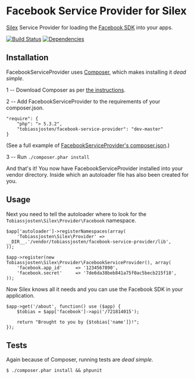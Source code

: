 Facebook Service Provider for Silex
============================

[Silex][1] Service Provider for loading the [Facebook SDK][2] into your apps.

[![Build Status](https://travis-ci.org/tobiassjosten/FacebookServiceProvider.png?branch=master)](https://travis-ci.org/tobiassjosten/FacebookServiceProvider) 
[![Dependencies](http://dependency.me/repository/image/tobiassjosten/FacebookServiceProvider/master)](http://dependency.me/repository/branche/tobiassjosten/FacebookServiceProvider/master)

## Installation

FacebookServiceProvider uses [Composer][3], which makes installing it *dead simple*.

1 -- Download Composer as per [the instructions][4].

2 -- Add FacebookServiceProvider to the requirements of your composer.json.

    "require": {
        "php": "> 5.3.2",
        "tobiassjosten/facebook-service-provider": "dev-master"
    }

(See a full example of [FacebookServiceProvider's composer.json][5].)

3 -- Run `./composer.phar install`

And that's it! You now have FacebookServiceProvider installed into your vendor directory. Inside which an autoloader file has also been created for you.

## Usage

Next you need to tell the autoloader where to look for the `Tobiassjosten\Silex\Provider\Facebook` namespace.

    $app['autoloader']->registerNamespaces(array(
        'Tobiassjosten\Silex\Provider' => __DIR__.'/vendor/tobiassjosten/facebook-service-provider/lib',
    ));

    $app->register(new Tobiassjosten\Silex\Provider\FacebookServiceProvider(), array(
        'facebook.app_id'     => '1234567890',
        'facebook.secret'     => '7de6da38beb841a75f0ac5becb215f18',
    ));

Now Silex knows all it needs and you can use the Facebook SDK in your application.

    $app->get('/about', function() use ($app) {
        $tobias = $app['facebook']->api('/721814015');

        return "Brought to you by {$tobias['name']}!";
    });

## Tests

Again because of Composer, running tests are *dead simple*.

    $ ./composer.phar install && phpunit

[1]: http://silex-project.org/
[2]: https://github.com/facebook/facebook-php-sdk
[3]: http://getcomposer.org/
[4]: http://getcomposer.org/download/
[5]: https://github.com/tobiassjosten/FacebookServiceProvider/blob/master/composer.json

